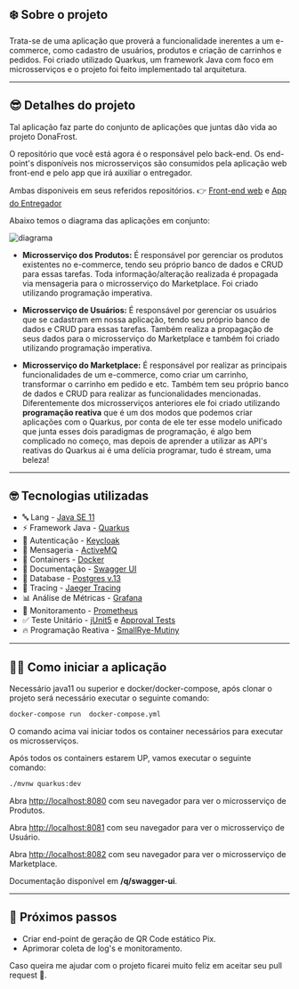 ## ❄️ Sobre o projeto

Trata-se de uma aplicação que proverá a funcionalidade inerentes a um e-commerce, como cadastro de usuários, produtos e criação de carrinhos e pedidos. Foi criado utilizado Quarkus, um framework Java com foco em microsserviços e o projeto foi feito implementado tal arquitetura.

---

## 😎 Detalhes do projeto 

Tal aplicação faz parte do conjunto de aplicações que juntas dão vida ao projeto DonaFrost.

O repositório que você está agora é o responsável pelo back-end. Os end-point's disponíveis nos microsserviços são consumidos pela aplicação web front-end e pelo app que irá auxiliar o entregador.

Ambas disponiveis em seus referidos repositórios. 👉 [Front-end web](https://github.com/Sandrolaxx/frostNext) e [App do Entregador](https://github.com/Sandrolaxx/DFmobileDeliveryman)

Abaixo temos o diagrama das aplicações em conjunto: 

![diagrama](https://user-images.githubusercontent.com/61207420/150238760-bbf5ac95-a4ab-4443-b431-28e6f7c25e77.png)

* **Microsserviço dos Produtos:** É responsável por gerenciar os produtos existentes no e-commerce, tendo seu próprio banco de dados e CRUD para essas tarefas. Toda informação/alteração realizada é propagada via mensageria para o microsserviço do Marketplace. Foi criado utilizando programação imperativa.

* **Microsserviço de Usuários:** É responsável por gerenciar os usuários que se cadastram em nossa aplicação, tendo seu próprio banco de dados e CRUD para essas tarefas. Também realiza a propagação de seus dados para o microsserviço do Marketplace e também foi criado utilizando programação imperativa.

* **Microsserviço do Marketplace:** É responsável por realizar as principais funcionalidades de um e-commerce, como criar um carrinho, transformar o carrinho em pedido e etc. Também tem seu próprio banco de dados e CRUD para realizar as funcionalidades mencionadas. Diferentemente dos microsserviços anteriores ele foi criado utilizando **programação reativa** que é um dos modos que podemos criar aplicações com o Quarkus, por conta de ele ter esse modelo unificado que junta esses dois paradigmas de programação, é algo bem complicado no começo, mas depois de aprender a utilizar as API's reativas do Quarkus ai é uma delícia programar, tudo é stream, uma beleza!

---

## 🤓 Tecnologias utilizadas

* 🔤 Lang - [Java SE 11](https://docs.oracle.com/en/java/javase/11/)
* ⚡ Framework Java - [Quarkus](https://quarkus.io/)
* 🔐 Autenticação - [Keycloak](https://www.keycloak.org/)
* 📨 Mensageria - [ActiveMQ](https://activemq.apache.org/)
* 🐳 Containers - [Docker](https://www.docker.com/)
* 📖 Documentação - [Swagger UI](https://swagger.io/tools/swagger-ui/)
* 💾 Database - [Postgres v.13](https://www.postgresql.org/)
* 📌 Tracing - [Jaeger Tracing](https://www.jaegertracing.io/)
* 📊 Análise de Métricas - [Grafana](https://grafana.com/)
* 🔔 Monitoramento - [Prometheus](https://prometheus.io/docs/introduction/overview/)
* ✅ Teste Unitário - [jUnit5](https://junit.org/junit5/) e [Approval Tests](https://approvaltests.com/)
* 🔥 Programação Reativa - [SmallRye-Mutiny](https://smallrye.io/smallrye-mutiny/pages/philosophy)

---

## 🧑‍💻 Como iniciar a aplicação

Necessário java11 ou superior e docker/docker-compose, após clonar o projeto será necessário executar o seguinte comando:

```bash
docker-compose run  docker-compose.yml
```
O comando acima vai iniciar todos os container necessários para executar os microsserviços.

Após todos os containers estarem UP, vamos executar o seguinte comando:

```bash
./mvnw quarkus:dev 
```

Abra [http://localhost:8080](http://localhost:8080) com seu navegador para ver o microsserviço de Produtos.

Abra [http://localhost:8081](http://localhost:8081) com seu navegador para ver o microsserviço de Usuário.

Abra [http://localhost:8082](http://localhost:8082) com seu navegador para ver o microsserviço de Marketplace.

Documentação disponível em **/q/swagger-ui**.

---

## 📝 Próximos passos

* Criar end-point de geração de QR Code estático Pix.
* Aprimorar coleta de log's e monitoramento.

Caso queira me ajudar com o projeto ficarei muito feliz em aceitar seu pull request 🙂. 